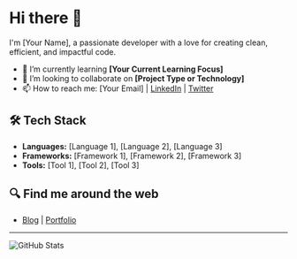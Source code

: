 # Hi there 👋

I'm [Your Name], a passionate developer with a love for creating clean, efficient, and impactful code.

- 🌱 I’m currently learning **[Your Current Learning Focus]**
- 👯 I’m looking to collaborate on **[Project Type or Technology]**
- 📫 How to reach me: [Your Email] | [LinkedIn](https://www.linkedin.com/in/yourprofile) | [Twitter](https://twitter.com/yourprofile)

## 🛠️ Tech Stack
- **Languages:** [Language 1], [Language 2], [Language 3]
- **Frameworks:** [Framework 1], [Framework 2], [Framework 3]
- **Tools:** [Tool 1], [Tool 2], [Tool 3]

## 🔍 Find me around the web
- [Blog](https://yourblog.com) | [Portfolio](https://yourportfolio.com)

---

![GitHub Stats](https://github-readme-stats.vercel.app/api?username=yourusername&show_icons=true&hide_title=true)
